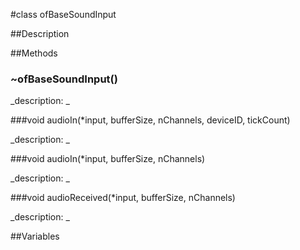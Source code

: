 #class ofBaseSoundInput


##Description





##Methods



### ~ofBaseSoundInput()

<!--
_syntax: ~ofBaseSoundInput()_
_name: ~ofBaseSoundInput_
_returns: _
_returns_description: _
_parameters: _
_access: public_
_version_started: 007_
_version_deprecated: _
_summary: _
_constant: False_
_static: no_
_visible: True_
_advanced: False_
-->

_description: _







<!----------------------------------------------------------------------------->

###void audioIn(*input, bufferSize, nChannels, deviceID, tickCount)

<!--
_syntax: audioIn(*input, bufferSize, nChannels, deviceID, tickCount)_
_name: audioIn_
_returns: void_
_returns_description: _
_parameters: float *input, int bufferSize, int nChannels, int deviceID, long unsigned long tickCount_
_access: public_
_version_started: 007_
_version_deprecated: _
_summary: _
_constant: False_
_static: no_
_visible: True_
_advanced: False_
-->

_description: _







<!----------------------------------------------------------------------------->

###void audioIn(*input, bufferSize, nChannels)

<!--
_syntax: audioIn(*input, bufferSize, nChannels)_
_name: audioIn_
_returns: void_
_returns_description: _
_parameters: float *input, int bufferSize, int nChannels_
_access: public_
_version_started: 007_
_version_deprecated: _
_summary: _
_constant: False_
_static: no_
_visible: True_
_advanced: False_
-->

_description: _







<!----------------------------------------------------------------------------->

###void audioReceived(*input, bufferSize, nChannels)

<!--
_syntax: audioReceived(*input, bufferSize, nChannels)_
_name: audioReceived_
_returns: void_
_returns_description: _
_parameters: float *input, int bufferSize, int nChannels_
_access: public_
_version_started: 007_
_version_deprecated: _
_summary: _
_constant: False_
_static: no_
_visible: True_
_advanced: False_
-->

_description: _







<!----------------------------------------------------------------------------->

##Variables




